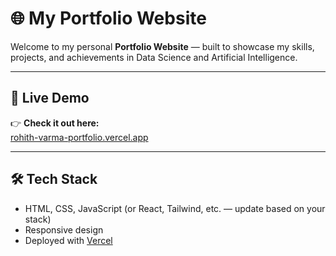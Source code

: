 
# 🌐 My Portfolio Website

Welcome to my personal **Portfolio Website** — built to showcase my skills, projects, and achievements in Data Science and Artificial Intelligence.

---

## 🚀 Live Demo

👉 **Check it out here:**  
[rohith-varma-portfolio.vercel.app](rohith-varma-portfolio.vercel.app)

---

## 🛠️ Tech Stack

- HTML, CSS, JavaScript (or React, Tailwind, etc. — update based on your stack)
- Responsive design
- Deployed with [Vercel](https://vercel.com/)
